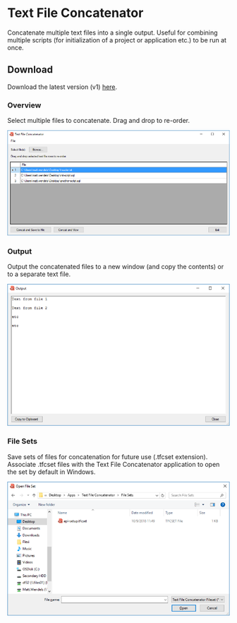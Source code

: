 # Text File Concatenator

Concatenate multiple text files into a single output. Useful for combining multiple scripts (for initialization of a project or application etc.) to be run at once.

## Download

Download the latest version (v1) [here](https://github.com/mattwendels/text-file-concatenator/raw/master/Downloads/v1/Text%20File%20Concatenator.exe).

### Overview

Select multiple files to concatenate. Drag and drop to re-order.

![Main form](/Images/3_main-form.png)

### Output

Output the concatenated files to a new window (and copy the contents) or to a separate text file.

![Output](/Images/2_output.png)

### File Sets

Save sets of files for concatenation for future use (.tfcset extension). Associate .tfcset files with the Text File Concatenator application to open the set by default in Windows.

![Output](/Images/1_file-set.png)
